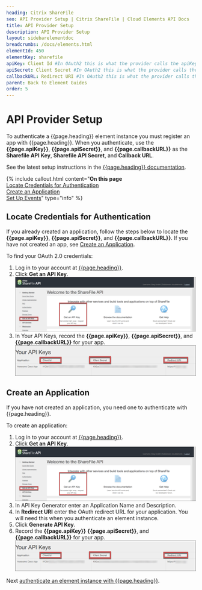 ```yaml
---
heading: Citrix ShareFile
seo: API Provider Setup | Citrix ShareFile | Cloud Elements API Docs
title: API Provider Setup
description: API Provider Setup
layout: sidebarelementdoc
breadcrumbs: /docs/elements.html
elementId: 450
elementKey: sharefile
apiKey: Client Id #In OAuth2 this is what the provider calls the apiKey, like Client ID, Consumer Key, API Key, or just Key
apiSecret: Client Secret #In OAuth2 this is what the provider calls the apiSecret, like Client Secret, Consumer Secret, API Secret, or just Secret
callbackURL: Redirect URI #In OAuth2 this is what the provider calls the callbackURL, like Redirect URL, App URL, or just Callback URL
parent: Back to Element Guides
order: 5
---
```


# API Provider Setup

To authenticate a {{page.heading}} element instance you must register an app with {{page.heading}}. When you authenticate, use the **{{page.apiKey}}**, **{{page.apiSecret}}**, and **{{page.callbackURL}}** as the **Sharefile API Key**, **Sharefile API Secret**, and **Callback URL**.

See the latest setup instructions in the [{{page.heading}} documentation](https://api.sharefile.com/rest/).

{% include callout.html content="<strong>On this page</strong></br><a href=#locate-credentials-for-authentication>Locate Credentials for Authentication</a></br><a href=#create-an-application>Create an Application</a></br><a href=#set-up-events>Set Up Events</a>" type="info" %}

## Locate Credentials for Authentication

If you already created an application, follow the steps below to locate the **{{page.apiKey}}**, **{{page.apiSecret}}**, and **{{page.callbackURL}}**. If you have not created an app, see [Create an Application](#create-an-application).

To find your OAuth 2.0 credentials:

1. Log in to your account at [{{page.heading}}](https://api.sharefile.com/rest/).
2. Click **Get an API Key**.
![Get an API Key](img/get-api.png)
2. In Your API Keys, record the **{{page.apiKey}}**, **{{page.apiSecret}}**, and  **{{page.callbackURL}}** for your app.
![Key secret and URL](img/sharefile-creds.png)

## Create an Application

If you have not created an application, you need one to authenticate with {{page.heading}}.

To create an application:

1. Log in to your account at [{{page.heading}}](https://api.sharefile.com/rest/).
2. Click **Get an API Key**.
![Get an API Key](img/get-api.png)
3. In API Key Generator enter an Application Name and Description.
4. In **Redirect URI** enter the OAuth redirect URL for your application. You will need this when you authenticate an element instance.
4. Click **Generate API Key**.
3. Record the **{{page.apiKey}}** **{{page.apiSecret}}**, and  **{{page.callbackURL}}** for your app.
![Key secret and URL](img/sharefile-creds.png)

Next [authenticate an element instance with {{page.heading}}](authenticate.html).
